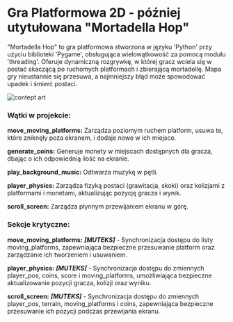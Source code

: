 # Gra Platformowa 2D - później utytułowana "Mortadella Hop"

"Mortadella Hop" to gra platformowa stworzona w języku 'Python' przy użyciu biblioteki 'Pygame', obsługująca wielowątkowość za pomocą modułu 'threading'. Oferuje dynamiczną rozgrywkę, w której gracz wciela się w postać skaczącą po ruchomych platformach i zbierającą mortadellę. Mapa gry nieustannie się przesuwa, a najmniejszy błąd może spowodować upadek i śmierć postaci.


![contept art](https://github.com/Ksofat/SO2ProjektHorGra/assets/163342588/a052ed83-30ba-49d2-a821-997d5db6542d)



### Wątki w projekcie:

**move_moving_platforms:** Zarządza poziomym ruchem platform, usuwa te, które zniknęły poza ekranem, i dodaje nowe w ich miejsce.

**generate_coins:** Generuje monety w miejscach dostępnych dla gracza, dbając o ich odpowiednią ilość na ekranie.

**play_background_music:** Odtwarza muzykę w pętli.

**player_physics:** Zarządza fizyką postaci (grawitacja, skoki) oraz kolizjami z platformami i monetami, aktualizując pozycję gracza i wynik.

**scroll_screen:** Zarządza płynnym przewijaniem ekranu w górę.


### Sekcje krytyczne:

**move_moving_platforms:** ***[MUTEKS]*** - Synchronizacja dostępu do listy moving_platforms, zapewniająca bezpieczne przesuwanie platform oraz zarządzanie ich tworzeniem i usuwaniem.

**player_physics:** ***[MUTEKS]*** - Synchronizacja dostępu do zmiennych player_pos, coins, score i moving_platforms, umożliwiająca bezpieczne aktualizowanie pozycji gracza, kolizji oraz wyniku.

**scroll_screen:** ***[MUTEKS]*** - Synchronizacja dostępu do zmiennych player_pos, terrain, moving_platforms i coins, zapewniająca bezpieczne przesuwanie ich pozycji podczas przewijania ekranu.
